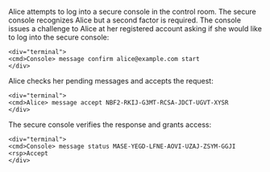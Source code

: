 
Alice attempts to log into a secure console in the control room. The secure console recognizes 
Alice but a second factor is required. The console issues a challenge to Alice at her
registered account asking if she would like to log into the secure console:


~~~~
<div="terminal">
<cmd>Console> message confirm alice@example.com start
</div>
~~~~

Alice checks her pending messages and accepts the request:


~~~~
<div="terminal">
<cmd>Alice> message accept NBF2-RKIJ-G3MT-RCSA-JDCT-UGVT-XYSR
</div>
~~~~

The secure console verifies the response and grants access:


~~~~
<div="terminal">
<cmd>Console> message status MASE-YEGD-LFNE-AOVI-UZAJ-ZSYM-GGJI
<rsp>Accept
</div>
~~~~

